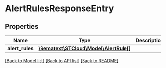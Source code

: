# AlertRulesResponseEntry

## Properties
| Name            | Type                                                    | Description | Notes      |
| --------------- | ------------------------------------------------------- | ----------- | ---------- |
| **alert_rules** | [**\Sematext\STCloud\Model\AlertRule[]**](AlertRule.md) |             | [optional] |

[[Back to Model list]](../../README.md#documentation-for-models) [[Back to API list]](../../README.md#documentation-for-api-endpoints) [[Back to README]](../../README.md)
